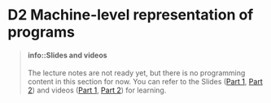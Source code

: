 <!-- # D2 程序的机器级表示 -->
# D2 Machine-level representation of programs

<!-- > #### info::课件和视频
> 讲义内容未就绪, 但本小节暂无编程内容,
> 大家可以先参考课件([上][slide1], [下][slide2])和视频([上][video1], [下][video2])进行学习. -->
> #### info::Slides and videos
> The lecture notes are not ready yet, but there is no programming content in this section for now.
> You can refer to the Slides ([Part 1][slide1], [Part 2][slide2]) and videos ([Part 1][video1], [Part 2][video2]) for learning.

[slide1]: https://ysyx.oscc.cc/slides/2306/09.html#/
[slide2]: https://ysyx.oscc.cc/slides/2306/10.html#/
[video1]: https://www.bilibili.com/video/BV1ow411275B
[video2]: https://www.bilibili.com/video/BV19H4y1d7Yi
